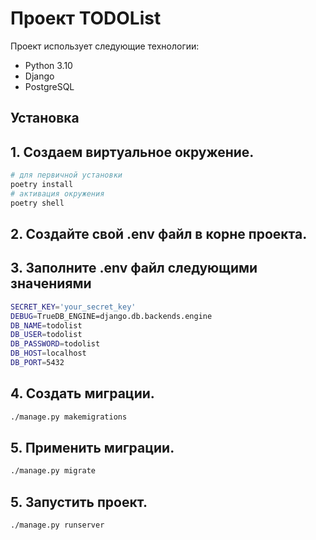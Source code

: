 # Проект TODOList

[//]: # (## Дипломный проект)

Проект использует следующие технологии:

- Python 3.10
- Django
- PostgreSQL

## Установка

## 1. Создаем виртуальное окружение.

```sh
# для первичной установки
poetry install
# активация окружения
poetry shell
```
## 2. Создайте свой .env файл в корне проекта.

## 3. Заполните .env файл следующими значениями
```sh
SECRET_KEY='your_secret_key'
DEBUG=TrueDB_ENGINE=django.db.backends.engine
DB_NAME=todolist
DB_USER=todolist
DB_PASSWORD=todolist
DB_HOST=localhost
DB_PORT=5432
```
## 4. Создать миграции.
```sh
./manage.py makemigrations
```
## 5. Применить миграции.
```sh
./manage.py migrate
```
## 5. Запустить проект.
```sh
./manage.py runserver
```